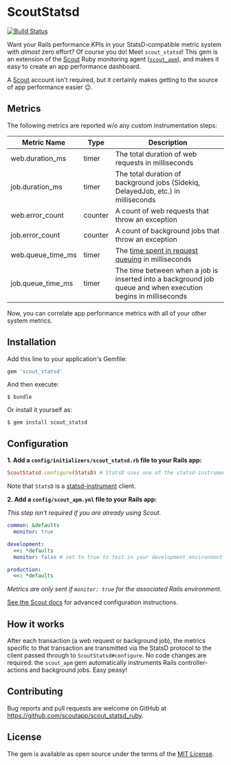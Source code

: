 # ScoutStatsd

[![Build Status](https://travis-ci.org/scoutapp/scout_statsd_ruby.svg?branch=master)](https://travis-ci.org/scoutapp/scout_statsd_ruby)

Want your Rails performance KPIs in your StatsD-compatible metric system with _almost_ zero effort? Of course you do! Meet `scout_statsd`! This gem is an extension of the [Scout](https://scoutapp.com) Ruby monitoring agent ([`scout_apm`](https://github.com/scoutapp/scout_apm_ruby)), and makes it easy to create an app performance dashboard.

A [Scout](https://scoutapp.com) account isn't required, but it certainly makes getting to the source of app performance easier 😉.

## Metrics 

The following metrics are reported w/o any custom instrumentation steps:

| Metric Name | Type | Description |
| - | - | - |
web.duration_ms | timer | The total duration of web requests in milliseconds
job.duration_ms | timer | The total duration of background jobs (Sidekiq, DelayedJob, etc.) in milliseconds
web.error_count | counter | A count of web requests that throw an exception
job.error_count | counter | A count of background jobs that throw an exception
web.queue_time_ms | timer | The [time spent in request queuing](http://help.apm.scoutapp.com/#request-queuing) in milliseconds
job.queue_time_ms | timer | The time between when a job is inserted into a background job queue and when execution begins in milliseconds

Now, you can correlate app performance metrics with all of your other system metrics.

## Installation

Add this line to your application's Gemfile:

```ruby
gem 'scout_statsd'
```

And then execute:

    $ bundle

Or install it yourself as:

    $ gem install scout_statsd

## Configuration

__1. Add a `config/initializers/scout_statsd.rb` file to your Rails app:__

```ruby
ScoutStatsd.configure(StatsD) # StatsD uses one of the statsd-instrument backends
```

Note that `StatsD` is a [statsd-instrument](https://github.com/Shopify/statsd-instrument) client.

__2. Add a `config/scout_apm.yml` file to your Rails app:__

_This step isn't required if you are already using Scout._

```yaml
common: &defaults
  monitor: true

development:
  <<: *defaults
  monitor: false # set to true to test in your development environment

production:
  <<: *defaults
```

_Metrics are only sent if `monitor: true` for the associated Rails environment._

[See the Scout docs](http://help.apm.scoutapp.com/#ruby-agent) for advanced configuration instructions.

## How it works

After each transaction (a web request or background job), the metrics specific to that transaction are transmitted via the StatsD protocol to the client passed through to `ScoutStatsd#configure`. No code changes are required: the `scout_apm` gem automatically instruments Rails controller-actions and background jobs. Easy peasy!

## Contributing

Bug reports and pull requests are welcome on GitHub at https://github.com/scoutapp/scout_statsd_ruby.

## License

The gem is available as open source under the terms of the [MIT License](http://opensource.org/licenses/MIT).

